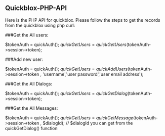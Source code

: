 ## Quickblox-PHP-API
Here is the PHP API for quickblox. Please follow the steps to get the records from the quickblox using php curl:

###Get the All users:

$tokenAuth = quickAuth();
$quickGetUsers = quickGetUsers($tokenAuth->session->token);


###Add new user:

$tokenAuth = quickAuth();
$quickGetUsers = quickAddUsers($tokenAuth->session->token , 'username','user password','user email address');


###Get the All Dialogs:

$tokenAuth = quickAuth();
$quickGetUsers = quickGetDialog($tokenAuth->session->token);


###Get the All Messages:

$tokenAuth = quickAuth();
$quickGetUsers = quickGetMessage($tokenAuth->session->token , $dialogId); // $dialogId you can get from the quickGetDialog() function
